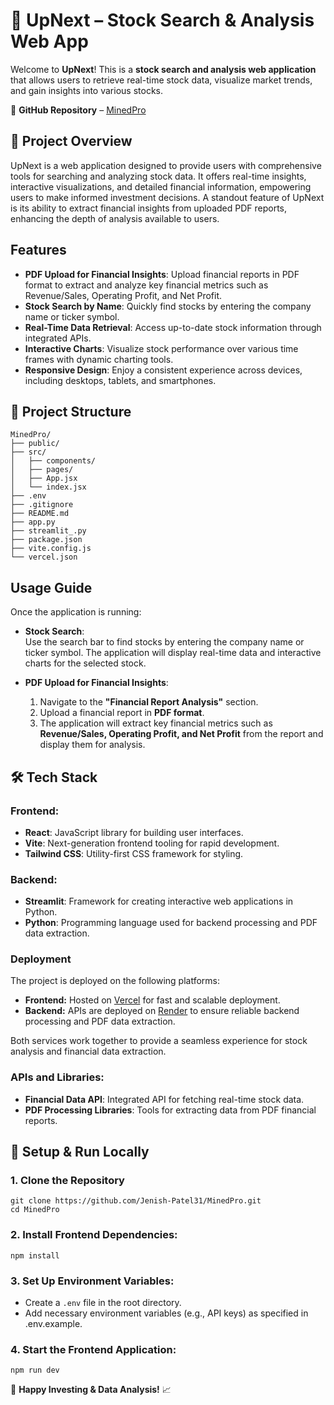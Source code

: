 # 🚀 UpNext – Stock Search & Analysis Web App  

Welcome to **UpNext**! This is a **stock search and analysis web application** that allows users to retrieve real-time stock data, visualize market trends, and gain insights into various stocks.  

<!--🔗 **Live Demo** – [UpNext on Vercel](https://UpNext-seven.vercel.app/)  -->
🔗 **GitHub Repository** – [MinedPro](https://github.com/Jenish-Patel31/MinedPro)  

## 🌟 **Project Overview**  

UpNext is a web application designed to provide users with comprehensive tools for searching and analyzing stock data. It offers real-time insights, interactive visualizations, and detailed financial information, empowering users to make informed investment decisions. A standout feature of UpNext is its ability to extract financial insights from uploaded PDF reports, enhancing the depth of analysis available to users.


## Features

- **PDF Upload for Financial Insights**: Upload financial reports in PDF format to extract and analyze key financial metrics such as Revenue/Sales, Operating Profit, and Net Profit.
- **Stock Search by Name**: Quickly find stocks by entering the company name or ticker symbol.
- **Real-Time Data Retrieval**: Access up-to-date stock information through integrated APIs.
- **Interactive Charts**: Visualize stock performance over various time frames with dynamic charting tools.
- **Responsive Design**: Enjoy a consistent experience across devices, including desktops, tablets, and smartphones.

## 📌 Project Structure

```
MinedPro/
├── public/
├── src/
│   ├── components/
│   ├── pages/
│   ├── App.jsx
│   └── index.jsx
├── .env
├── .gitignore
├── README.md
├── app.py
├── streamlit_.py
├── package.json
├── vite.config.js
└── vercel.json
```

## Usage Guide
Once the application is running:

- **Stock Search**:  
  Use the search bar to find stocks by entering the company name or ticker symbol. The application will display real-time data and interactive charts for the selected stock.
  
- **PDF Upload for Financial Insights**:  
  1. Navigate to the **"Financial Report Analysis"** section.  
  2. Upload a financial report in **PDF format**.  
  3. The application will extract key financial metrics such as **Revenue/Sales, Operating Profit, and Net Profit** from the report and display them for analysis.

## 🛠 **Tech Stack** 
### Frontend:
- **React**: JavaScript library for building user interfaces.  
- **Vite**: Next-generation frontend tooling for rapid development.  
- **Tailwind CSS**: Utility-first CSS framework for styling.  

### Backend:
- **Streamlit**: Framework for creating interactive web applications in Python.  
- **Python**: Programming language used for backend processing and PDF data extraction.  

### Deployment
The project is deployed on the following platforms:

- **Frontend:** Hosted on [Vercel](https://vercel.com/) for fast and scalable deployment.
- **Backend:** APIs are deployed on [Render](https://render.com/) to ensure reliable backend processing and PDF data extraction.

Both services work together to provide a seamless experience for stock analysis and financial data extraction.

### APIs and Libraries:
- **Financial Data API**: Integrated API for fetching real-time stock data.  
- **PDF Processing Libraries**: Tools for extracting data from PDF financial reports.  


## 🚀 **Setup & Run Locally**

###  **1. Clone the Repository**  

```
git clone https://github.com/Jenish-Patel31/MinedPro.git
cd MinedPro
```

###  **2. Install Frontend Dependencies:**  
```
npm install
```

###  **3. Set Up Environment Variables:** 

- Create a ``.env`` file in the root directory.
- Add necessary environment variables (e.g., API keys) as specified in .env.example.

  
###  **4. Start the Frontend Application:**  
```
npm run dev
```

🚀 **Happy Investing & Data Analysis!** 📈  
